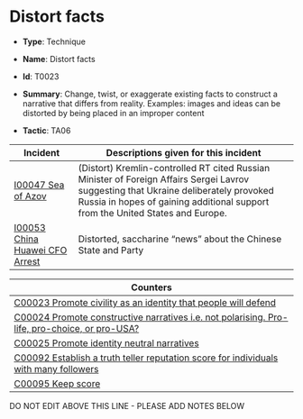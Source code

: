 # Distort facts

* **Type**: Technique

* **Name**: Distort facts

* **Id**: T0023

* **Summary**: Change, twist, or exaggerate existing facts to construct a narrative that differs from reality. Examples: images and ideas can be distorted by being placed in an improper content

* **Tactic**: TA06


| Incident | Descriptions given for this incident |
| -------- | -------------------- |
| [I00047 Sea of Azov](../incidents/I00047.md) | (Distort) Kremlin-controlled RT cited Russian Minister of Foreign Affairs Sergei Lavrov suggesting that Ukraine deliberately provoked Russia in hopes of gaining additional support from the United States and Europe. |
| [I00053 China Huawei CFO Arrest](../incidents/I00053.md) | Distorted, saccharine “news” about the Chinese State and Party |



| Counters |
| -------- |
| [C00023 Promote civility as an identity that people will defend](../counters/C00023.md) |
| [C00024 Promote constructive narratives i.e. not polarising.  Pro-life, pro-choice, or pro-USA?](../counters/C00024.md) |
| [C00025 Promote identity neutral narratives](../counters/C00025.md) |
| [C00092 Establish a truth teller reputation score for individuals with many followers](../counters/C00092.md) |
| [C00095 Keep score](../counters/C00095.md) |
DO NOT EDIT ABOVE THIS LINE - PLEASE ADD NOTES BELOW